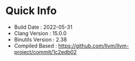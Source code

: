 # Quick Info
* Build Date : 2022-05-31
* Clang Version : 15.0.0
* Binutils Version : 2.38
* Compiled Based : https://github.com/llvm/llvm-project/commit/1c2edb02
